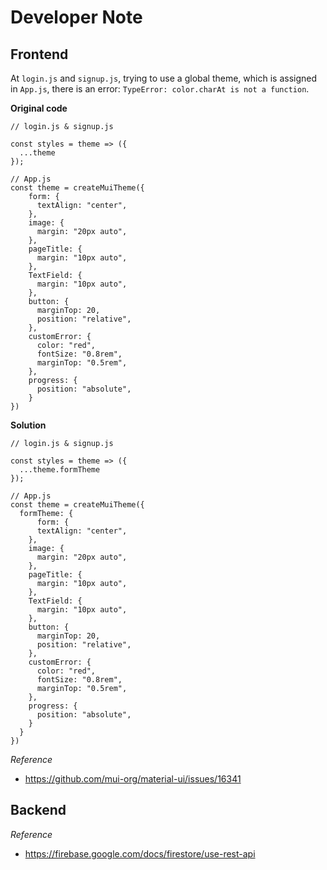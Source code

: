 # Developer Note

## Frontend
At `login.js` and `signup.js`, trying to use a global theme, which is assigned in `App.js`, there is an error: `TypeError: color.charAt is not a function`.


**Original code**
```
// login.js & signup.js

const styles = theme => ({
  ...theme
});

// App.js
const theme = createMuiTheme({
    form: {
      textAlign: "center",
    },
    image: {
      margin: "20px auto",
    },
    pageTitle: {
      margin: "10px auto",
    },
    TextField: {
      margin: "10px auto",
    },
    button: {
      marginTop: 20,
      position: "relative",
    },
    customError: {
      color: "red",
      fontSize: "0.8rem",
      marginTop: "0.5rem",
    },
    progress: {
      position: "absolute",
    }
})
```

**Solution**
```
// login.js & signup.js

const styles = theme => ({
  ...theme.formTheme
});

// App.js
const theme = createMuiTheme({
  formTheme: {
      form: {
      textAlign: "center",
    },
    image: {
      margin: "20px auto",
    },
    pageTitle: {
      margin: "10px auto",
    },
    TextField: {
      margin: "10px auto",
    },
    button: {
      marginTop: 20,
      position: "relative",
    },
    customError: {
      color: "red",
      fontSize: "0.8rem",
      marginTop: "0.5rem",
    },
    progress: {
      position: "absolute",
    }
  }
})
```
*Reference*
- <https://github.com/mui-org/material-ui/issues/16341>

## Backend
*Reference*
- <https://firebase.google.com/docs/firestore/use-rest-api>

